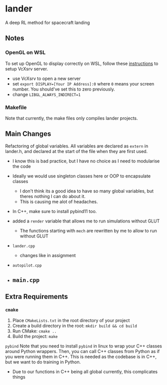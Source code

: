 # lander
A deep RL method for spacecraft landing

## Notes

### OpenGL on WSL

To set up OpenGL to display correctly on WSL, follow these [instructions](https://gist.github.com/Mluckydwyer/8df7782b1a6a040e5d01305222149f3c) to setup VcXsrv server.
- use VcXsrv to open a new server
- set `export DISPLAY=[Your IP Address]:0` where `0` means your screen number. You should've set this to zero previously.
- change `LIBGL_ALWAYS_INDIRECT=1`

### Makefile

Note that currently, the make files only compiles lander projects.

## Main Changes

Refactoring of global variables. All variables are declared as `extern` in lander.h, and declared at the start of the file when they are first used.
- I know this is bad practice, but I have no choice as I need to modularise the code
- Ideally we would use singleton classes here or OOP to encapsulate classes
    - I don't think its a good idea to have so many global variables, but theres nothing I can do about it.
    - This is causing me alot of headaches.

- In C++, make sure to install pybind11 too.


- added a `render` variable that allows me to run simulations without GLUT
    - The functions starting with `mech` are rewritten by me to allow to run without GLUT

- `lander.cpp`
    - changes like in assignment
- `autopilot.cpp`
- `main.cpp`
    - 

## Extra Requirements

### `cmake`

1. Place `CMakeLists.txt` in the root directory of your project
2. Create a build directory in the root: `mkdir build && cd build`
3. Run CMake: `cmake ..`
4. Build the project: `make`

`pybind`
Note that you need to install `pybind` in linux to wrap your C++ classes around Python wrappers. Then, you can call C++ classes from Python as if you were running them in C++. This is needed as the codebase is in C++, but we want to do training in Python.
- Due to our functions in C++ being all global currently, this complicates things

